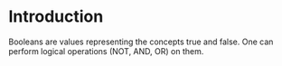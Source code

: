 # Introduction

Booleans are values representing the concepts true and false. One can perform logical operations (NOT, AND, OR) on them.

